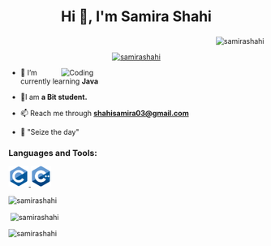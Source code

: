 

<h1 align="center">Hi 👋, I'm Samira Shahi</h1>
<h3 align="center"></h3>

<p align="right"> <img src="https://komarev.com/ghpvc/?username=samirashahi&label=Profile%20views&color=0e75b6&style=flat" alt="samirashahi" /> </p>

<p align="center"> <a href="https://github.com/ryo-ma/github-profile-trophy"><img src="https://github-profile-trophy.vercel.app/?username=samirashahi" alt="samirashahi" /></a> </p>
<img align="right" alt="Coding" width="400" src="https://res.cloudinary.com/practicaldev/image/fetch/s--2bZIjPGC--/c_limit%2Cf_auto%2Cfl_progressive%2Cq_66%2Cw_880/https://dev-to-uploads.s3.amazonaws.com/i/d4tvukbt5mra37cvwklk.gif">


- 🌱 I’m currently learning **Java**

- 👩I am **a Bit student.**

- 📫 Reach me through **shahisamira03@gmail.com**

- 💪 "Seize the day"

<p align="left">
</p>

<h3 align="left">Languages and Tools:</h3>
<p align="left"> <a href="https://www.cprogramming.com/" target="_blank" rel="noreferrer"> <img src="https://raw.githubusercontent.com/devicons/devicon/master/icons/c/c-original.svg" alt="c" width="40" height="40"/> </a> <a href="https://www.w3schools.com/cpp/" target="_blank" rel="noreferrer"> <img src="https://raw.githubusercontent.com/devicons/devicon/master/icons/cplusplus/cplusplus-original.svg" alt="cplusplus" width="40" height="40"/> </a> </p>












<p><img align="center" src="https://github-readme-stats.vercel.app/api/top-langs?username=samirashahi&show_icons=true&locale=en&layout=compact" alt="samirashahi" /></p>

<p>&nbsp;<img align="center" src="https://github-readme-stats.vercel.app/api?username=samirashahi&show_icons=true&locale=en" alt="samirashahi" /></p>

<p><img align="center" src="https://github-readme-streak-stats.herokuapp.com/?user=samirashahi&" alt="samirashahi" /></p>

